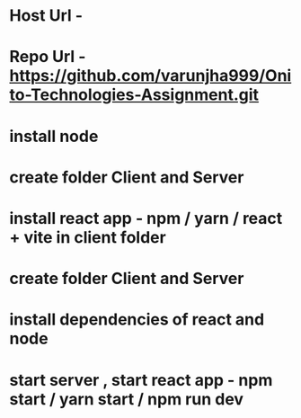# Host Url - 

# Repo Url - https://github.com/varunjha999/Onito-Technologies-Assignment.git



# install node 
# create folder Client and Server
# install react app  - npm / yarn / react + vite  in client folder

# create folder Client and Server

# install dependencies of react and node 

# start server , start react app - npm start / yarn start / npm run dev

